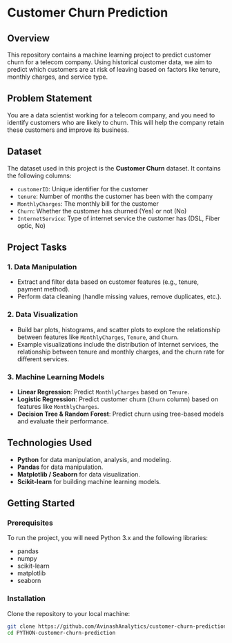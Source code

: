 # Customer Churn Prediction

## Overview

This repository contains a machine learning project to predict customer churn for a telecom company. Using historical customer data, we aim to predict which customers are at risk of leaving based on factors like tenure, monthly charges, and service type.

## Problem Statement

You are a data scientist working for a telecom company, and you need to identify customers who are likely to churn. This will help the company retain these customers and improve its business.

## Dataset

The dataset used in this project is the **Customer Churn** dataset. It contains the following columns:

- `customerID`: Unique identifier for the customer
- `tenure`: Number of months the customer has been with the company
- `MonthlyCharges`: The monthly bill for the customer
- `Churn`: Whether the customer has churned (Yes) or not (No)
- `InternetService`: Type of internet service the customer has (DSL, Fiber optic, No)

## Project Tasks

### 1. Data Manipulation

- Extract and filter data based on customer features (e.g., tenure, payment method).
- Perform data cleaning (handle missing values, remove duplicates, etc.).

### 2. Data Visualization

- Build bar plots, histograms, and scatter plots to explore the relationship between features like `MonthlyCharges`, `Tenure`, and `Churn`.
- Example visualizations include the distribution of Internet services, the relationship between tenure and monthly charges, and the churn rate for different services.

### 3. Machine Learning Models

- **Linear Regression**: Predict `MonthlyCharges` based on `Tenure`.
- **Logistic Regression**: Predict customer churn (`Churn` column) based on features like `MonthlyCharges`.
- **Decision Tree & Random Forest**: Predict churn using tree-based models and evaluate their performance.

## Technologies Used

- **Python** for data manipulation, analysis, and modeling.
- **Pandas** for data manipulation.
- **Matplotlib / Seaborn** for data visualization.
- **Scikit-learn** for building machine learning models.

## Getting Started

### Prerequisites

To run the project, you will need Python 3.x and the following libraries:

- pandas
- numpy
- scikit-learn
- matplotlib
- seaborn

### Installation

Clone the repository to your local machine:

```bash
git clone https://github.com/AvinashAnalytics/customer-churn-prediction.git
cd PYTHON-customer-churn-prediction
